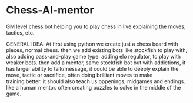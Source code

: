# Chess-AI-mentor
GM level chess bot helping you to play chess in live explaining the moves, tactics, etc. 

GENERAL IDEA: 
  At first using python we create just a chess board with pieces, normal chess. then we add existing bots like stockfish to play with, also adding pass-and-play game type. adding elo regulator, to play with weaker
  bots. then add a mentor, same stockfish bot but with addictions, it has larger ability to talk/message, it could be able to deeply explain the move, tactic or sacrifice, often doing brilliant moves to make     
  training better. it should also teach us oppenings, midgames and endings. like a human mentor. often creating puzzles to solve in the middle of the game.
